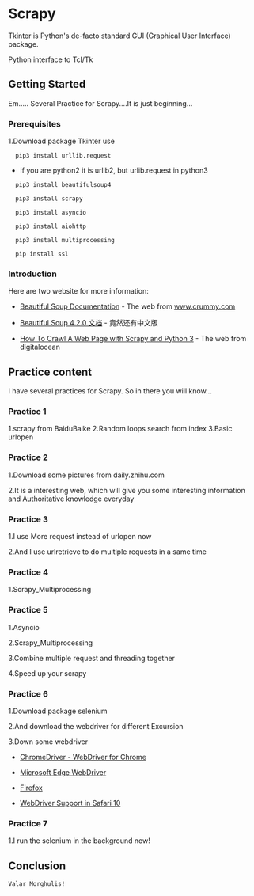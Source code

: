 # Scrapy
Tkinter is Python's de-facto standard GUI (Graphical User Interface) package.

Python interface to Tcl/Tk

## Getting Started
Em.....
Several Practice for Scrapy....It is just beginning...

### Prerequisites 
1.Download package Tkinter use 
```
  pip3 install urllib.request
```
* If you are python2 it is urlib2, but urlib.request in python3
```
  pip3 install beautifulsoup4
```
```
  pip3 install scrapy
```
```
  pip3 install asyncio
```
```
  pip3 install aiohttp
```
```
  pip3 install multiprocessing
```
```
  pip install ssl
```

### Introduction
Here are two website for more information:

* [Beautiful Soup Documentation](https://www.crummy.com/software/BeautifulSoup/bs4/doc/) - The web from www.crummy.com

* [Beautiful Soup 4.2.0 文档](https://www.crummy.com/software/BeautifulSoup/bs4/doc.zh/) - 竟然还有中文版

* [How To Crawl A Web Page with Scrapy and Python 3](www.crummy.comhttps://www.digitalocean.com/community/tutorials/how-to-crawl-a-web-page-with-scrapy-and-python-3) - The web from digitalocean
 
 ## Practice content
 I have several practices for Scrapy. So in there you will know...

 
 ### Practice 1
  1.scrapy from BaiduBaike
  2.Random loops search from index 
  3.Basic urlopen
  
 
 ### Practice 2
  1.Download some pictures from daily.zhihu.com
  
  2.It is a interesting web, which will give you some interesting information and Authoritative knowledge everyday 
  
  
 ### Practice 3
  1.I use More request instead of urlopen now
  
  2.And I use urlretrieve to do multiple requests in a same time
 
 
 ### Practice 4
  1.Scrapy_Multiprocessing
  
  
 ### Practice 5
  1.Asyncio
  
  2.Scrapy_Multiprocessing
  
  3.Combine multiple request and threading together
  
  4.Speed up your scrapy
 
 
 ### Practice 6
  1.Download package selenium
  
  2.And download the webdriver for different Excursion
  
  3.Down some webdriver
   * [ChromeDriver - WebDriver for Chrome](https://sites.google.com/a/chromium.org/chromedriver/downloads) 
  
   * [Microsoft Edge WebDriver](https://developer.microsoft.com/en-us/microsoft-edge/tools/webdriver/) 
    
    
   * [Firefox](https://github.com/mozilla/geckodriver/releases) 
    
    
   * [WebDriver Support in Safari 10](https://webkit.org/blog/6900/webdriver-support-in-safari-10/) 
  
  ### Practice 7 
  1.I run the selenium in the background now!
 
  ## Conclusion
  ```
Valar Morghulis!
  ```
